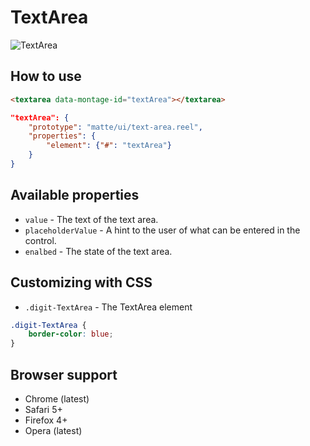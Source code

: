 # TextArea

![TextArea](https://raw.github.com/montagejs/digit/edge/ui/text-area.reel/screenshot.png)

## How to use

```html
<textarea data-montage-id="textArea"></textarea>
```

```json
"textArea": {
    "prototype": "matte/ui/text-area.reel",
    "properties": {
        "element": {"#": "textArea"}
    }
}
```

## Available properties

* `value` - The text of the text area.
* `placeholderValue` - A hint to the user of what can be entered in the
control.
* `enalbed` - The state of the text area.


## Customizing with CSS

* `.digit-TextArea` - The TextArea element

```css
.digit-TextArea {
    border-color: blue;
}
```



## Browser support

* Chrome (latest)
* Safari 5+
* Firefox 4+
* Opera (latest)
